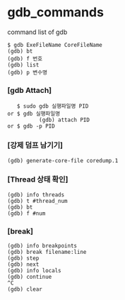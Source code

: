 # gdb_commands
command list of gdb

```
$ gdb ExeFileName CoreFileName
(gdb) bt
(gdb) f 번호
(gdb) list
(gdb) p 변수명
```

### [gdb Attach]
```
   $ sudo gdb 실행파일명 PID
or $ gdb 실행파일명
          (gdb) attach PID
or $ gdb -p PID
```

### [강제 덤프 남기기]
```
(gdb) generate-core-file coredump.1
```

### [Thread 상태 확인]
```
(gdb) info threads
(gdb) t #thread_num
(gdb) bt
(gdb) f #num
```

### [break]
```
(gdb) info breakpoints
(gdb) break filename:line
(gdb) step
(gdb) next
(gdb) info locals
(gdb) continue
^C
(gdb) clear
```
